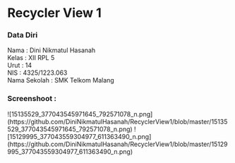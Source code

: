 <h1>Recycler View 1</h1>

<h3>Data Diri</h3>
Nama : Dini Nikmatul Hasanah <br>
Kelas : XII RPL 5 <br>
Urut : 14 <br>
NIS : 4325/1223.063 <br>
Nama Sekolah : SMK Telkom Malang <br>

<h3>Screenshoot :</h3>
![15135529_377043545971645_792571078_n.png](https://github.com/DiniNikmatulHasanah/RecyclerView1/blob/master/15135529_377043545971645_792571078_n.png)
![15129995_377043559304977_611363490_n.png](https://github.com/DiniNikmatulHasanah/RecyclerView1/blob/master/15129995_377043559304977_611363490_n.png)
